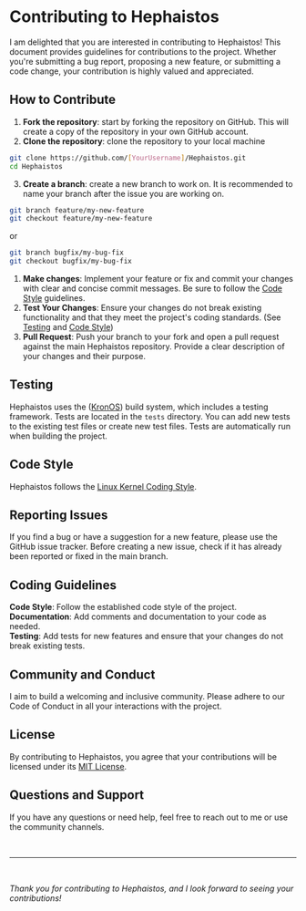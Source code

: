 # Contributing to Hephaistos

I am delighted that you are interested in contributing to Hephaistos! This document provides guidelines for contributions to the project. Whether you're submitting a bug report, proposing a new feature, or submitting a code change, your contribution is highly valued and appreciated.

## How to Contribute

1. **Fork the repository**: start by forking the repository on GitHub. This will create a copy of the repository in your own GitHub account.
2. **Clone the repository**: clone the repository to your local machine

```bash
git clone https://github.com/[YourUsername]/Hephaistos.git
cd Hephaistos
```

3. **Create a branch**: create a new branch to work on. It is recommended to name your branch after the issue you are working on.

```bash
git branch feature/my-new-feature
git checkout feature/my-new-feature
```

or

```bash
git branch bugfix/my-bug-fix
git checkout bugfix/my-bug-fix
```

1. **Make changes**: Implement your feature or fix and commit your changes with clear and concise commit messages. Be sure to follow the [Code Style](#code-style) guidelines.
2. **Test Your Changes**: Ensure your changes do not break existing functionality and that they meet the project's coding standards. (See [Testing](#testing) and [Code Style](#code-style))
3. **Pull Request**: Push your branch to your fork and open a pull request against the main Hephaistos repository. Provide a clear description of your changes and their purpose.

## Testing

Hephaistos uses the ([KronOS](https://github.com/vvaucoul/KronOS)) build system, which includes a testing framework. Tests are located in the `tests` directory. You can add new tests to the existing test files or create new test files. Tests are automatically run when building the project.

## Code Style

Hephaistos follows the [Linux Kernel Coding Style](https://www.kernel.org/doc/html/v4.10/process/coding-style.html).

## Reporting Issues

If you find a bug or have a suggestion for a new feature, please use the GitHub issue tracker. Before creating a new issue, check if it has already been reported or fixed in the main branch.

## Coding Guidelines

**Code Style**: Follow the established code style of the project.</br>
**Documentation**: Add comments and documentation to your code as needed.</br>
**Testing**: Add tests for new features and ensure that your changes do not break existing tests.</br>

## Community and Conduct

I aim to build a welcoming and inclusive community. Please adhere to our Code of Conduct in all your interactions with the project.

## License

By contributing to Hephaistos, you agree that your contributions will be licensed under its [MIT License](LICENSE).

## Questions and Support

If you have any questions or need help, feel free to reach out to me or use the community channels.

</br>

---

</br>

*Thank you for contributing to Hephaistos, and I look forward to seeing your contributions!*